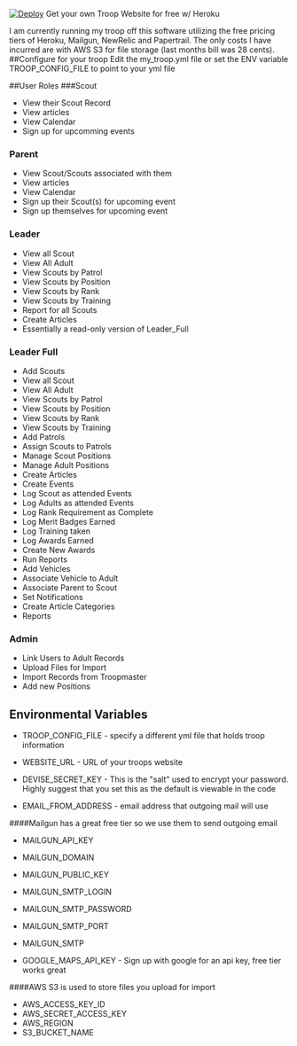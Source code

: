 [![Deploy](https://www.herokucdn.com/deploy/button.svg)](https://heroku.com/deploy)
Get your own Troop Website for free w/ Heroku

I am currently running my troop off this software utilizing the free pricing tiers of Heroku, Mailgun, NewRelic and Papertrail. The only costs I have incurred are with AWS S3 for file storage (last months bill was 28 cents).
##Configure for your troop
Edit the my_troop.yml file or set the ENV variable TROOP_CONFIG_FILE to point to your yml file


##User Roles
###Scout
 
 - View their Scout Record
 - View articles
 - View Calendar
 - Sign up for upcomming events
 
### Parent

 - View Scout/Scouts associated with them
 - View articles
 - View Calendar
 - Sign up their Scout(s) for upcoming event
 - Sign up themselves for upcoming event
 
### Leader

 - View all Scout
 - View All Adult
 - View Scouts by Patrol
 - View Scouts by Position
 - View Scouts by Rank
 - View Scouts by Training
 - Report for all Scouts
 - Create Articles
 - Essentially a read-only version of Leader_Full
 
### Leader Full

 - Add Scouts
 - View all Scout
 - View All Adult
 - View Scouts by Patrol
 - View Scouts by Position
 - View Scouts by Rank
 - View Scouts by Training
 - Add Patrols
 - Assign Scouts to Patrols
 - Manage Scout Positions
 - Manage Adult Positions
 - Create Articles
 - Create Events
 - Log Scout as attended Events
 - Log Adults as attended Events
 - Log Rank Requirement as Complete
 - Log Merit Badges Earned
 - Log Training taken
 - Log Awards Earned
 - Create New Awards
 - Run Reports
 - Add Vehicles
 - Associate Vehicle to Adult
 - Associate Parent to Scout
 - Set Notifications
 - Create Article Categories
 - Reports
 
### Admin
 - Link Users to Adult Records
 - Upload Files for Import
 - Import Records from Troopmaster
 - Add new Positions
 
 
## Environmental Variables

 - TROOP_CONFIG_FILE - specify a different yml file that holds troop information
 - WEBSITE_URL - URL of your troops website 
 - DEVISE_SECRET_KEY - This is the "salt" used to encrypt your password. Highly suggest that you set this as the default is viewable in the code  

 - EMAIL_FROM_ADDRESS - email address that outgoing mail will use

####Mailgun has a great free tier so we use them to send outgoing email
 - MAILGUN_API_KEY 
 - MAILGUN_DOMAIN
 - MAILGUN_PUBLIC_KEY
 - MAILGUN_SMTP_LOGIN
 - MAILGUN_SMTP_PASSWORD
 - MAILGUN_SMTP_PORT
 - MAILGUN_SMTP

 - GOOGLE_MAPS_API_KEY - Sign up with google for an api key, free tier works great

####AWS S3 is used to store files you upload for import
 - AWS_ACCESS_KEY_ID 
 - AWS_SECRET_ACCESS_KEY
 - AWS_REGION
 - S3_BUCKET_NAME

